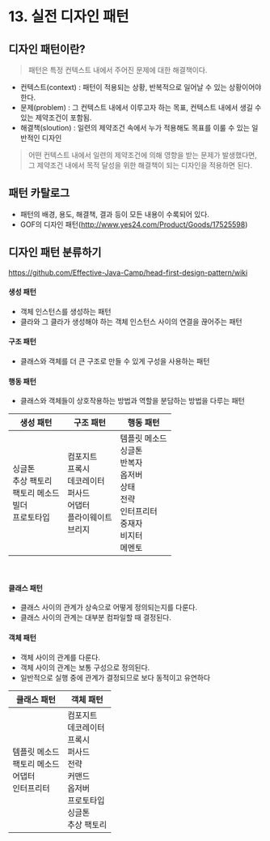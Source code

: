 # 13. 실전 디자인 패턴

## 디자인 패턴이란?

> 패턴은 특정 컨텍스트 내에서 주어진 문제에 대한 해결책이다.
> 
- 컨텍스트(context) : 패턴이 적용되는 상황, 반복적으로 일어날 수 있는 상황이어야 한다.
- 문제(problem) : 그 컨텍스트 내에서 이루고자 하는 목표, 컨텍스트 내에서 생길 수 있는 제약조건이 포함됨.
- 해결책(sloution) : 일련의 제약조건 속에서 누가 적용해도 목표를 이룰 수 있는 일반적인 디자인

> 어떤 컨텍스트 내에서 일련의 제약조건에 의해 영향을 받는 문제가 발생했다면, 그 제약조건 내에서 목적 달성을 위한 해결책이 되는
> 디자인을 적용하면 된다.


## 패턴 카탈로그
- 패턴의 배경, 용도, 해결책, 결과 등이 모든 내용이 수록되어 있다.
- GOF의 디자인 패턴(http://www.yes24.com/Product/Goods/17525598)


## 디자인 패턴 분류하기
https://github.com/Effective-Java-Camp/head-first-design-pattern/wiki

#### 생성 패턴
- 객체 인스턴스를 생성하는 패턴
- 클라와 그 클라가 생성해야 하는 객체 인스턴스 사이의 연결을 끊어주는 패턴

#### 구조 패턴
- 클래스와 객체를 더 큰 구조로 만들 수 있게 구성을 사용하는 패턴

#### 행동 패턴
- 클래스와 객체들이 상호작용하는 방법과 역할을 분담하는 방법을 다루는 패턴

|생성 패턴|구조 패턴|행동 패턴|
|---|---|---|
|싱글톤<br>추상 팩토리<br>팩토리 메소드<br>빌더<br>프로토타입|컴포지트<br>프록시<br>데코레이터<br>퍼사드<br>어댑터<br>플라이웨이트<br>브리지|템플릿 메소드<br>싱글톤<br>반복자<br>옵저버<br>상태<br>전략<br>인터프리터<br>중재자<br>비지터<br>메멘토|

<br>

#### 클래스 패턴
- 클래스 사이의 관계가 상속으로 어떻게 정의되는지를 다룬다.
- 클래스 사이의 관계는 대부분 컴파일할 때 결정된다.

#### 객체 패턴
- 객체 사이의 관계를 다룬다.
- 객체 사이의 관계는 보통 구성으로 정의된다.
- 일반적으로 실행 중에 관계가 결정되므로 보다 동적이고 유연하다

|클래스 패턴|객체 패턴|
|---|---|
|템플릿 메소드<br>팩토리 메소드<br>어댑터<br>인터프리터|컴포지트<br>데코레이터<br>프록시<br>퍼사드<br>전략<br>커맨드<br>옵저버<br>프로토타입<br>싱글톤<br>추상 팩토리|

